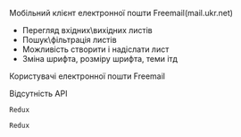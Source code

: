 <!-- Добавить описание приложения -->
Мобільний клієнт електронної пошти Freemail(mail.ukr.net)
<!-- Добавить список функций, которые МОГУТ понравится пользователям -->
- Перегляд вхідних\вихідних листів
- Пошук\фільтрація листів
- Можливість створити і надіслати лист
- Зміна шрифта, розміру шрифта, теми ітд
<!-- Добавить описание целевой аудитории, которая могла то бы пользовался приложением -->
Користувачі електронної пошти Freemail
<!-- Добавить описание, в чем сложность проекта -->
Відсутність API
<!-- Выбрать архитектуру для логики презентации (MVC, MVP, MVVM, MVVM+C, VIPER, Redux, etc) -->
    Redux
<!-- Выбрать подход для логики приложения (SOA, Redux store, etc) -->
    Redux